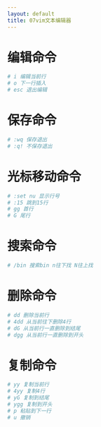 ```yaml
---
layout: default
title: 07vim文本编辑器
---
```


# 编辑命令

```bash
# i 编辑当前行
# o 下一行插入
# esc 退出编辑
```

# 保存命令

```bash
# :wq 保存退出
# :q! 不保存退出
```

# 光标移动命令

```bash
# :set nu 显示行号
# :15 跳到15行
# gg 首行
# G 尾行
```

# 搜索命令

```bash
# /bin 搜索bin n往下找 N往上找
```

# 删除命令

```bash
# dd 删除当前行
# 4dd 从当前往下删除4行
# dG 从当前行一直删除到结尾
# dgg 从当前行一直删除到开头
```

# 复制命令

```bash
# yy 复制当前行
# 4yy 复制4行
# yG 复制到结尾
# ygg 复制到开头
# p 粘贴到下一行
# u 撤销
```
